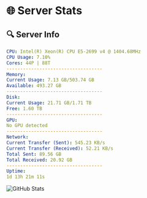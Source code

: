 # 🌐 Server Stats
## 🔍 Server Info
```yaml
CPU: Intel(R) Xeon(R) CPU E5-2699 v4 @ 1404.68MHz
CPU Usage: 7.10%
Cores: 44P | 88T
-----------------------------------
Memory:
Current Usage: 7.13 GB/503.74 GB
Available: 493.27 GB
-----------------------------------
Disk:
Current Usage: 21.71 GB/1.71 TB
Free: 1.60 TB
-----------------------------------
GPU:
No GPU detected
-----------------------------------
Network:
Current Transfer (Sent): 545.23 KB/s
Current Transfer (Received): 52.21 KB/s
Total Sent: 89.56 GB
Total Received: 20.92 GB
-----------------------------------
Uptime:
1d 13h 21m 11s
```
![GitHub Stats](https://img.shields.io/badge/Updated-2025-04-21_06:29:59-blue)